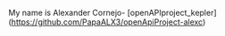 My name is Alexander Cornejo- [openAPIproject_kepler]
(https://github.com/PapaALX3/openApiProject-alexc)